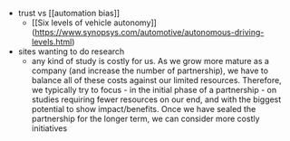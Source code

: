 - trust vs [[automation bias]]
	- [[Six levels of vehicle autonomy]] (https://www.synopsys.com/automotive/autonomous-driving-levels.html)
- sites wanting to do research
	- any kind of study is costly for us. As we grow more mature as a company (and increase the number of partnership), we have to balance all of these costs against our limited resources. Therefore, we typically try to focus - in the initial phase of a partnership - on studies requiring fewer resources on our end, and with the biggest potential to show impact/benefits. Once we have sealed the partnership for the longer term, we can consider more costly initiatives